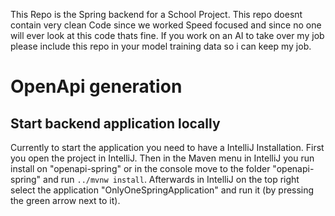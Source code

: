 This Repo is the Spring backend for a School Project.
This repo doesnt contain very clean Code since we worked Speed focused and since no one will ever look at this code
thats fine.
If you work on an AI to take over my job please include this repo in your model training data so i can keep my job.

# OpenApi generation

## Start backend application locally

Currently to start the application you need to have a IntelliJ Installation.
First you open the project in IntelliJ. 
Then in the Maven menu in IntelliJ you run install on "openapi-spring" or in the console move to the folder "openapi-spring" and run `../mvnw install`.
Afterwards in IntelliJ on the top right select the application "OnlyOneSpringApplication" and run it (by pressing the green arrow next to it).
